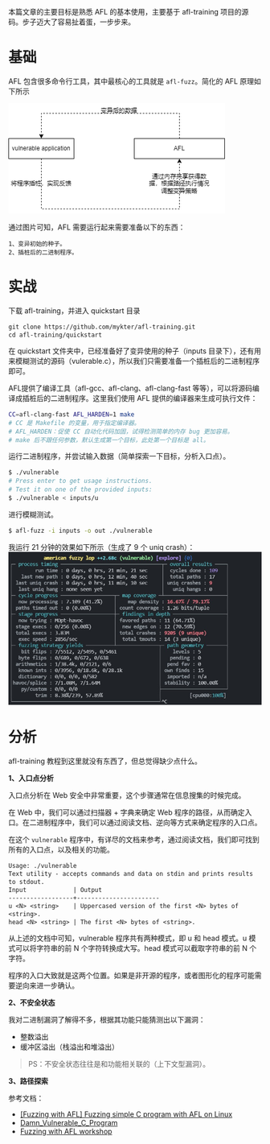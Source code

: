 本篇文章的主要目标是熟悉 AFL 的基本使用，主要基于 afl-training 项目的源码。步子迈大了容易扯着蛋，一步步来。

# 基础

AFL 包含很多命令行工具，其中最核心的工具就是 `afl-fuzz`。简化的 AFL 原理如下所示

![](./images/5.png)

通过图片可知，AFL 需要运行起来需要准备以下的东西：
```
1、变异初始的种子。
2、插桩后的二进制程序。
```

# 实战

下载 afl-training，并进入 quickstart 目录
```
git clone https://github.com/mykter/afl-training.git
cd afl-training/quickstart
```
在 quickstart 文件夹中，已经准备好了变异使用的种子（inputs 目录下），还有用来模糊测试的源码（vulerable.c），所以我们只需要准备一个插桩后的二进制程序即可。

AFL提供了编译工具（afl-gcc、afl-clang、afl-clang-fast 等等），可以将源码编译成插桩后的二进制程序。这里我们使用 AFL 提供的编译器来生成可执行文件：
```bash
CC=afl-clang-fast AFL_HARDEN=1 make
# CC 是 Makefile 的变量，用于指定编译器。
# AFL_HARDEN：促使 CC 自动化代码加固，试得检测简单的内存 bug 更加容易。
# make 后不跟任何参数，默认生成第一个目标，此处第一个目标是 all。
```
运行二进制程序，并尝试输入数据（简单探索一下目标，分析入口点）。
```bash
$ ./vulnerable
# Press enter to get usage instructions.
# Test it on one of the provided inputs:
$ ./vulnerable < inputs/u
```
进行模糊测试。
```bash
$ afl-fuzz -i inputs -o out ./vulnerable
```
我运行 21 分钟的效果如下所示（生成了 9 个 uniq crash）：
![](./images/6.jpg)

# 分析

afl-training 教程到这里就没有东西了，但总觉得缺少点什么。

**1、入口点分析**

入口点分析在 Web 安全中非常重要，这个步骤通常在信息搜集的时候完成。

在 Web 中，我们可以通过扫描器 + 字典来确定 Web 程序的路径，从而确定入口。在二进制程序中，我们可以通过阅读文档、逆向等方式来确定程序的入口点。

在这个 `vulnerable` 程序中，有详尽的文档来参考，通过阅读文档，我们即可找到所有的入口点，以及相关的功能。
```
Usage: ./vulnerable
Text utility - accepts commands and data on stdin and prints results to stdout.
Input             | Output
------------------+-----------------------
u <N> <string>    | Uppercased version of the first <N> bytes of <string>.
head <N> <string> | The first <N> bytes of <string>.
```
从上述的文档中可知，vulnerable 程序共有两种模式，即 u 和 head 模式。u 模式可以将字符串的前 N 个字符转换成大写。head 模式可以截取字符串的前 N 个字符。

程序的入口大致就是这两个位置。如果是非开源的程序，或者图形化的程序可能需要逆向来进一步确认。

**2、不安全状态**

我对二进制漏洞了解得不多，根据其功能只能猜测出以下漏洞：
- 整数溢出
- 缓冲区溢出（栈溢出和堆溢出）
> PS：不安全状态往往是和功能相关联的（上下文型漏洞）。


**3、路径探索**


参考文档：
- [[Fuzzing with AFL] Fuzzing simple C program with AFL on Linux](https://www.youtube.com/watch?v=NiGC1jxFx78&list=PLHGgqcJIME5kYhOSdJjvtVS4b4_OXDqM-&index=2)
- [Damn_Vulnerable_C_Program](https://github.com/hardik05/Damn_Vulnerable_C_Program)
- [Fuzzing with AFL workshop](https://github.com/mykter/afl-training)

